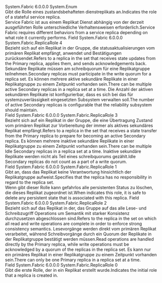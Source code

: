 <Type Name="ReplicaRole" FullName="System.Fabric.ReplicaRole">
  <TypeSignature Language="C#" Value="public enum ReplicaRole" />
  <TypeSignature Language="ILAsm" Value=".class public auto ansi sealed ReplicaRole extends System.Enum" />
  <TypeSignature Language="DocId" Value="T:System.Fabric.ReplicaRole" />
  <TypeSignature Language="VB.NET" Value="Public Enum ReplicaRole" />
  <TypeSignature Language="F#" Value="type ReplicaRole = " />
  <AssemblyInfo>
    <AssemblyName>System.Fabric</AssemblyName>
    <AssemblyVersion>6.0.0.0</AssemblyVersion>
  </AssemblyInfo>
  <Base>
    <BaseTypeName>System.Enum</BaseTypeName>
  </Base>
  <Docs>
    <summary>
      <para><span data-ttu-id="32ecc-101">Gibt die Rolle eines zustandsbehafteten dienstreplikats an.</span><span class="sxs-lookup"><span data-stu-id="32ecc-101">Indicates the role of a stateful service replica.</span></span> </para>
    </summary>
    <remarks>
      <para><span data-ttu-id="32ecc-102">Service Fabric ist aus einem Replikat Dienst abhängig von der derzeit ausgeführten Rolle unterschiedliche Verhaltensweisen erforderlich.</span><span class="sxs-lookup"><span data-stu-id="32ecc-102">Service Fabric requires different behaviors from a service replica depending on what role it currently performs.</span></span></para>
    </remarks>
  </Docs>
  <Members>
    <Member MemberName="ActiveSecondary">
      <MemberSignature Language="C#" Value="ActiveSecondary" />
      <MemberSignature Language="ILAsm" Value=".field public static literal valuetype System.Fabric.ReplicaRole ActiveSecondary = int32(4)" />
      <MemberSignature Language="DocId" Value="F:System.Fabric.ReplicaRole.ActiveSecondary" />
      <MemberSignature Language="VB.NET" Value="ActiveSecondary" />
      <MemberSignature Language="F#" Value="ActiveSecondary = 4" Usage="System.Fabric.ReplicaRole.ActiveSecondary" />
      <MemberType>Field</MemberType>
      <AssemblyInfo>
        <AssemblyName>System.Fabric</AssemblyName>
        <AssemblyVersion>6.0.0.0</AssemblyVersion>
      </AssemblyInfo>
      <ReturnValue>
        <ReturnType>System.Fabric.ReplicaRole</ReturnType>
      </ReturnValue>
      <MemberValue>4</MemberValue>
      <Docs>
        <summary>
          <para><span data-ttu-id="32ecc-103">Bezieht sich auf ein Replikat in der Gruppe, die statusaktualisierungen vom primären Replikat empfängt, anwendet und Bestätigungen zurücksendet.</span><span class="sxs-lookup"><span data-stu-id="32ecc-103">Refers to a replica in the set that receives state updates from the Primary replica, applies them, and sends acknowledgements back.</span></span> <span data-ttu-id="32ecc-104">Sekundäre Replikate müssen am schreibquorum für eine Replikatgruppe teilnehmen.</span><span class="sxs-lookup"><span data-stu-id="32ecc-104">Secondary replicas must participate in the write quorum for a replica set.</span></span> <span data-ttu-id="32ecc-105">Es können mehrere aktive sekundäre Replikate in einer Replikatgruppe zu einem Zeitpunkt vorhanden sein.</span><span class="sxs-lookup"><span data-stu-id="32ecc-105">There can be multiple active Secondary replicas in a replica set at a time.</span></span> <span data-ttu-id="32ecc-106">Die Anzahl der aktiven sekundären Replikate ist konfigurierbar, dass es sich bei das für systemzuverlässigkeit eingesetzten Subsystem verwalten soll.</span><span class="sxs-lookup"><span data-stu-id="32ecc-106">The number of active Secondary replicas is configurable that the reliability subsystem should maintain.</span></span>  </para>
        </summary>
      </Docs>
    </Member>
    <Member MemberName="IdleSecondary">
      <MemberSignature Language="C#" Value="IdleSecondary" />
      <MemberSignature Language="ILAsm" Value=".field public static literal valuetype System.Fabric.ReplicaRole IdleSecondary = int32(3)" />
      <MemberSignature Language="DocId" Value="F:System.Fabric.ReplicaRole.IdleSecondary" />
      <MemberSignature Language="VB.NET" Value="IdleSecondary" />
      <MemberSignature Language="F#" Value="IdleSecondary = 3" Usage="System.Fabric.ReplicaRole.IdleSecondary" />
      <MemberType>Field</MemberType>
      <AssemblyInfo>
        <AssemblyName>System.Fabric</AssemblyName>
        <AssemblyVersion>6.0.0.0</AssemblyVersion>
      </AssemblyInfo>
      <ReturnValue>
        <ReturnType>System.Fabric.ReplicaRole</ReturnType>
      </ReturnValue>
      <MemberValue>3</MemberValue>
      <Docs>
        <summary>
          <para><span data-ttu-id="32ecc-107">Bezieht sich auf ein Replikat in der Gruppe, die eine Übertragung Zustand vom primären Replikat zur Vorbereitung der immer als aktives sekundäres Replikat empfängt.</span><span class="sxs-lookup"><span data-stu-id="32ecc-107">Refers to a replica in the set that receives a state transfer from the Primary replica to prepare for becoming an active Secondary replica.</span></span> <span data-ttu-id="32ecc-108">Es können mehrere inaktive sekundäre Replikate in einer Replikatgruppe zu einem Zeitpunkt vorhanden sein.</span><span class="sxs-lookup"><span data-stu-id="32ecc-108">There can be multiple Idle Secondary replicas in a replica set at a time.</span></span> <span data-ttu-id="32ecc-109">Inaktive sekundäre Replikate werden nicht als Teil eines schreibquorums gezählt.</span><span class="sxs-lookup"><span data-stu-id="32ecc-109">Idle Secondary replicas do not count as a part of a write quorum.</span></span> </para>
        </summary>
      </Docs>
    </Member>
    <Member MemberName="None">
      <MemberSignature Language="C#" Value="None" />
      <MemberSignature Language="ILAsm" Value=".field public static literal valuetype System.Fabric.ReplicaRole None = int32(1)" />
      <MemberSignature Language="DocId" Value="F:System.Fabric.ReplicaRole.None" />
      <MemberSignature Language="VB.NET" Value="None" />
      <MemberSignature Language="F#" Value="None = 1" Usage="System.Fabric.ReplicaRole.None" />
      <MemberType>Field</MemberType>
      <AssemblyInfo>
        <AssemblyName>System.Fabric</AssemblyName>
        <AssemblyVersion>6.0.0.0</AssemblyVersion>
      </AssemblyInfo>
      <ReturnValue>
        <ReturnType>System.Fabric.ReplicaRole</ReturnType>
      </ReturnValue>
      <MemberValue>1</MemberValue>
      <Docs>
        <summary>
          <para><span data-ttu-id="32ecc-110">Gibt an, dass das Replikat keine Verantwortung hinsichtlich der Replikatgruppe aufweist.</span><span class="sxs-lookup"><span data-stu-id="32ecc-110">Specifies that the replica has no responsibility in regard to the replica set.</span></span></para>
        </summary>
        <remarks>
          <para><span data-ttu-id="32ecc-111">Wenn <see cref="M:System.Fabric.IStatefulServiceReplica.ChangeRoleAsync(System.Fabric.ReplicaRole,System.Threading.CancellationToken)" /> gibt dieser Rolle kann gefahrlos alle persistenten Status zu löschen, die dieses Replikat zugeordnet ist.</span><span class="sxs-lookup"><span data-stu-id="32ecc-111">When <see cref="M:System.Fabric.IStatefulServiceReplica.ChangeRoleAsync(System.Fabric.ReplicaRole,System.Threading.CancellationToken)" /> indicates this role, it is safe to delete any persistent state that is associated with this replica.</span></span></para>
        </remarks>
      </Docs>
    </Member>
    <Member MemberName="Primary">
      <MemberSignature Language="C#" Value="Primary" />
      <MemberSignature Language="ILAsm" Value=".field public static literal valuetype System.Fabric.ReplicaRole Primary = int32(2)" />
      <MemberSignature Language="DocId" Value="F:System.Fabric.ReplicaRole.Primary" />
      <MemberSignature Language="VB.NET" Value="Primary" />
      <MemberSignature Language="F#" Value="Primary = 2" Usage="System.Fabric.ReplicaRole.Primary" />
      <MemberType>Field</MemberType>
      <AssemblyInfo>
        <AssemblyName>System.Fabric</AssemblyName>
        <AssemblyVersion>6.0.0.0</AssemblyVersion>
      </AssemblyInfo>
      <ReturnValue>
        <ReturnType>System.Fabric.ReplicaRole</ReturnType>
      </ReturnValue>
      <MemberValue>2</MemberValue>
      <Docs>
        <summary>
          <para><span data-ttu-id="32ecc-112">Bezieht sich auf das Replikat in der, das Gruppe auf das alle Lese- und Schreibzugriff Operations um Semantik mit starker Konsistenz durchzusetzen abgeschlossen sind.</span><span class="sxs-lookup"><span data-stu-id="32ecc-112">Refers to the replica in the set on which all read and write operations are complete in order to enforce strong consistency semantics.</span></span> <span data-ttu-id="32ecc-113">Lesevorgänge werden direkt vom primären Replikat verarbeitet, während Schreibvorgänge durch ein Quorum der Replikate in der Replikatgruppe bestätigt werden müssen.</span><span class="sxs-lookup"><span data-stu-id="32ecc-113">Read operations are handled directly by the Primary replica, while write operations must be acknowledged by a quorum of the replicas in the replica set.</span></span> <span data-ttu-id="32ecc-114">Es kann nur ein primäres Replikat in einer Replikatgruppe zu einem Zeitpunkt vorhanden sein.</span><span class="sxs-lookup"><span data-stu-id="32ecc-114">There can only be one Primary replica in a replica set at a time.</span></span> </para>
        </summary>
      </Docs>
    </Member>
    <Member MemberName="Unknown">
      <MemberSignature Language="C#" Value="Unknown" />
      <MemberSignature Language="ILAsm" Value=".field public static literal valuetype System.Fabric.ReplicaRole Unknown = int32(0)" />
      <MemberSignature Language="DocId" Value="F:System.Fabric.ReplicaRole.Unknown" />
      <MemberSignature Language="VB.NET" Value="Unknown" />
      <MemberSignature Language="F#" Value="Unknown = 0" Usage="System.Fabric.ReplicaRole.Unknown" />
      <MemberType>Field</MemberType>
      <AssemblyInfo>
        <AssemblyName>System.Fabric</AssemblyName>
        <AssemblyVersion>6.0.0.0</AssemblyVersion>
      </AssemblyInfo>
      <ReturnValue>
        <ReturnType>System.Fabric.ReplicaRole</ReturnType>
      </ReturnValue>
      <MemberValue>0</MemberValue>
      <Docs>
        <summary>
          <para><span data-ttu-id="32ecc-115">Gibt die erste Rolle, der in ein Replikat erstellt wurde.</span><span class="sxs-lookup"><span data-stu-id="32ecc-115">Indicates the initial role that a replica is created in.</span></span></para>
        </summary>
      </Docs>
    </Member>
  </Members>
</Type>